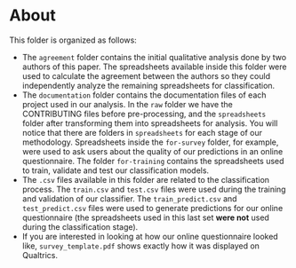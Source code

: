 # About
This folder is organized as follows:
- The `agreement` folder contains the initial qualitative analysis done by two authors of this paper. The spreadsheets available inside this folder were used to calculate the agreement between the authors so they could independently analyze the remaining spreadsheets for classification.
- The `documentation` folder contains the documentation files of each project used in our analysis. In the `raw` folder we have the CONTRIBUTING files before pre-processing, and the `spreadsheets` folder after transforming them into spreadsheets for analysis. You will notice that there are folders in `spreadsheets` for each stage of our methodology. Spreadsheets inside the `for-survey` folder, for example, were used to ask users about the quality of our predictions in an online questionnaire. The folder `for-training` contains the spreadsheets used to train, validate and test our classification models. 
- The `.csv` files available in this folder are related to the classification process. The `train.csv` and `test.csv` files were used during the training and validation of our classifier. The `train_predict.csv` and `test_predict.csv` files were used to generate predictions for our online questionnaire (the spreadsheets used in this last set **were not** used during the classification stage). 
- If you are interested in looking at how our online questionnaire looked like, `survey_template.pdf` shows exactly how it was displayed on Qualtrics. 
